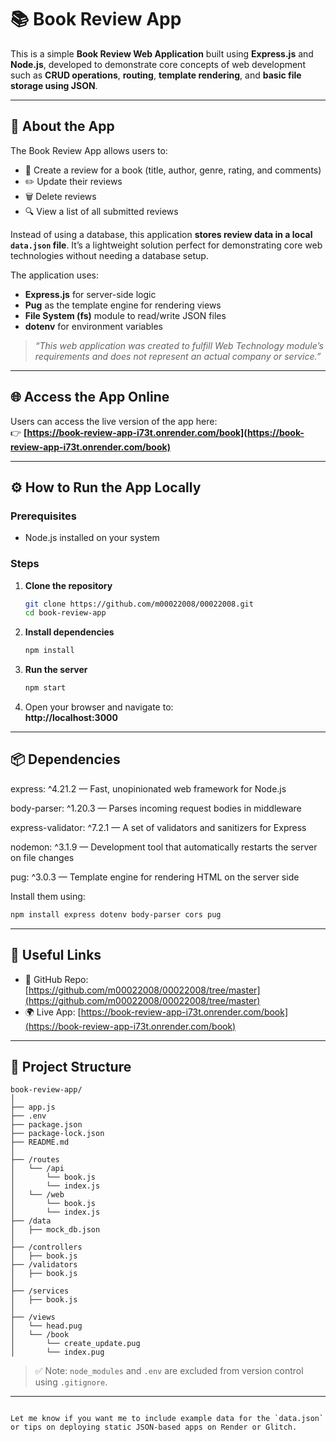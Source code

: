 # 📚 Book Review App

This is a simple **Book Review Web Application** built using **Express.js** and **Node.js**, developed to demonstrate core concepts of web development such as **CRUD operations**, **routing**, **template rendering**, and **basic file storage using JSON**.

---

## 📌 About the App

The Book Review App allows users to:
- 📖 Create a review for a book (title, author, genre, rating, and comments)
- ✏️ Update their reviews
- 🗑️ Delete reviews
- 🔍 View a list of all submitted reviews

Instead of using a database, this application **stores review data in a local `data.json` file**. It’s a lightweight solution perfect for demonstrating core web technologies without needing a database setup.

The application uses:
- **Express.js** for server-side logic
- **Pug** as the template engine for rendering views
- **File System (fs)** module to read/write JSON files
- **dotenv** for environment variables

> _“This web application was created to fulfill Web Technology module’s requirements and does not represent an actual company or service.”_

---

## 🌐 Access the App Online

Users can access the live version of the app here:  
👉 **[https://book-review-app-i73t.onrender.com/book](https://book-review-app-i73t.onrender.com/book)**

---

## ⚙️ How to Run the App Locally

### Prerequisites
- Node.js installed on your system

### Steps

1. **Clone the repository**
   ```bash
   git clone https://github.com/m00022008/00022008.git
   cd book-review-app

2. **Install dependencies**
   ```bash
   npm install
   ```

3. **Run the server**
   ```bash
   npm start
   ```

4. Open your browser and navigate to:  
   **http://localhost:3000**

---

## 📦 Dependencies

express: ^4.21.2 — Fast, unopinionated web framework for Node.js

body-parser: ^1.20.3 — Parses incoming request bodies in middleware

express-validator: ^7.2.1 — A set of validators and sanitizers for Express

nodemon: ^3.1.9 — Development tool that automatically restarts the server on file changes

pug: ^3.0.3 — Template engine for rendering HTML on the server side

Install them using:
```bash
npm install express dotenv body-parser cors pug
```

---

## 🔗 Useful Links

- 🔗 GitHub Repo: [https://github.com/m00022008/00022008/tree/master](https://github.com/m00022008/00022008/tree/master)
- 🌍 Live App: [https://book-review-app-i73t.onrender.com/book](https://book-review-app-i73t.onrender.com/book)

---

## 📁 Project Structure

```
book-review-app/
│
├── app.js
├── .env
├── package.json
├── package-lock.json
├── README.md
│
├── /routes
│   └── /api
│       └── book.js
│       └── index.js
│   └── /web
│       └── book.js
│       └── index.js
├── /data
│   ├── mock_db.json
│
├── /controllers
│   ├── book.js
├── /validators
│   ├── book.js
│
├── /services
│   ├── book.js
│
├── /views
│   └── head.pug
│   └── /book
│       └── create_update.pug
│       └── index.pug
```

> ✅ Note: `node_modules` and `.env` are excluded from version control using `.gitignore`.

---
```

Let me know if you want me to include example data for the `data.json` or tips on deploying static JSON-based apps on Render or Glitch.
